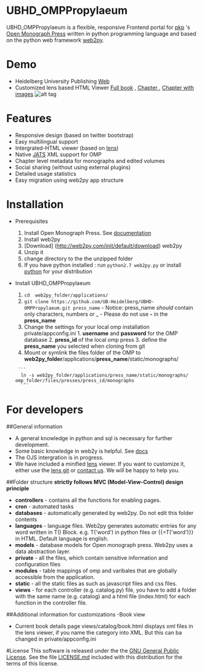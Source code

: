 # UBHD_OMPPropylaeum
UBHD_OMPPropylaeum is a flexible, responsive Frontend portal for [pkp](https://pkp.sfu.ca/) 's [Open Monograph Press](https://pkp.sfu.ca/omp/)  written in python programming language and  based on the python web framework [web2py](http://www.web2py.com).

# Demo
- Heidelberg University Publishing  [Web](http://heiup.uni-heidelberg.de/)
- Customized lens based HTML Viewer [Full book](http://heiup.uni-heidelberg.de/reader/index/43/43-68-231-1-10-20151008.xml) ,  [Chapter ](http://heiup.uni-heidelberg.de/reader/index/43/43-69-209-1-10-20150717.xml) ,  [Chapter with images](http://heiup.uni-heidelberg.de/reader/index/43/43-69-220-1-10-20150723.xml#figures)
![alt tag](static/images/UBHD_OMPPropylaeum.png)

# Features
- Responsive design (based on twitter bootstrap)
- Easy multilingual support
- Intergrated-HTML viewer (based on [lens](https://github.com/elifesciences/lens/))
- Native [JATS](http://jats.nlm.nih.gov/) XML support for OMP
- Chapter level metadata for monographs and edited volumes
- Social sharing  (without using external plugins)
- Detailed usage statistics
- Easy migration using web2py app structure

# Installation
- Prerequisites
    1. Install Open Monograph Press. See [documentation](http://pkp.sfu.ca/omp/README)
    2. Install web2py
     1. [Download] (http://web2py.com/init/default/download) web2py
     2. Unzip it
     3. change directory to the the unzipped folder
     4. If you have python installed : run ```python2.7 web2py.py``` or install [python](https://www.python.org/downloads/release/python-2710/) for your distribution
- Install UBHD_OMPPropylaeum
     1. ```cd  web2py_folder/applications/```
     2. ```git clone https://github.com/UB-Heidelberg/UBHD-OMPPropylaeum.git press_name```
       - Notice:  press_name *should* contain only characters, numbers or _
       - Please do not use **-** in the **press_name**
     3. Change the settings for your local omp installation private/appconfig.ini
       1. **username** and **password** for the OMP database
       2. **press_id** of the local omp press
       3. define the **press_name** you selected when cloning from git
     4. Mount or symlink the files folder of the OMP  to **web2py_folder**/applications/**press_name**/static/monographs/

       ```
        ln -s web2py_folder/applications/press_name/static/monographs/ omp_folder/files/presses/press_id/monographs
        ```
# For developers

##General information
- A general knowledge in python  and sql is necessary for further development.
- Some  basic knowledge in web2y is helpful. See [docs](http://web2py.com)
- The OJS intergration is  in progress.
- We have included a minified [lens](https://github.com/elifesciences/lens/) viewer. If you want to customize it, either use the [lens git](https://github.com/elifesciences/lens/)  or  [contact us](mailto:dulip.withanage@gmail.com). We will be happy to help you.

##Folder structure
**strictly follows MVC (Model-View-Control) design principle**

- **controllers** - contains all the functions for  enabling pages.
- **cron** - automated tasks
- **databases** - automatically generated by web2py. Do not edit this folder contents
- **languages** -  language files. Web2py generates automatic entries for any word written in T() Block.  e.g. T('word') in python files or {{=T('word')}} in HTML. Default language is english.
- **models** - database models for Open monograph press. Web2py uses a  data abstraction layer.
- **private** - all the files, which contain sensitive information and configuration files
- **modules** - table mappings of omp and varibales that are globally accessible from the application.
- **static** - all the static files as such as javascript files and css files.
- **views** - for each controller (e.g. catalog.py) file, you have to  add a folder  with the same name   (e.g. catalog) and a html file  (index.html) for each function in the controller file.

##Additional information for customizations
-Book view
  - Current book details page views/catalog/book.html  displays xml files in  the lens viewer, if you name the category into  XML. But this can ba changed in private/appconfig.ini

#License
This software is released under the the [GNU General Public License](LICENSE.md).
See the file [LICENSE.md](LICENSE.md) included with this distribution for the terms of this license.
